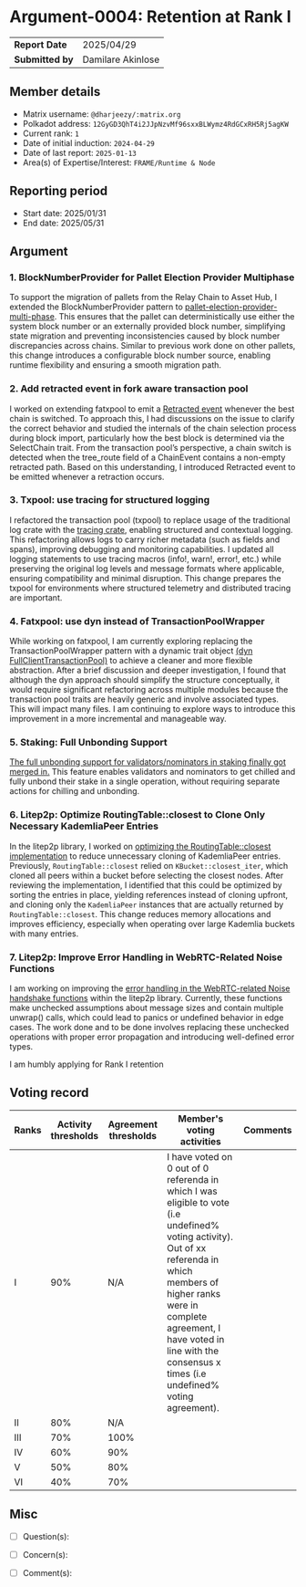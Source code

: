 # Argument-0004: Retention at Rank I

|                 |                   |
| --------------- |-------------------|
| **Report Date** | 2025/04/29        |
| **Submitted by**| Damilare Akinlose |


## Member details

- Matrix username: `@dharjeezy/:matrix.org`
- Polkadot address: `12GyGD3QhT4i2JJpNzvMf96sxxBLWymz4RdGCxRH5Rj5agKW`
- Current rank: `1`
- Date of initial induction: `2024-04-29`
- Date of last report: `2025-01-13`
- Area(s) of Expertise/Interest: `FRAME/Runtime & Node`


## Reporting period

- Start date: 2025/01/31
- End date: 2025/05/31


## Argument

### 1. BlockNumberProvider for Pallet Election Provider Multiphase
To support the migration of pallets from the Relay Chain to Asset Hub, I extended the BlockNumberProvider pattern to [pallet-election-provider-multi-phase](https://github.com/paritytech/polkadot-sdk/pull/7515).
This ensures that the pallet can deterministically use either the system block number or an externally provided block number, 
simplifying state migration and preventing inconsistencies caused by block number discrepancies across chains.
Similar to previous work done on other pallets, this change introduces a configurable block number source, enabling runtime flexibility and ensuring a smooth migration path.

### 2. Add retracted event in fork aware transaction pool 
I worked on extending fatxpool to emit a [Retracted event](https://github.com/paritytech/polkadot-sdk/pull/8093) whenever the best chain is switched.
To approach this, I had discussions on the issue to clarify the correct behavior and studied the internals of the chain selection process during block import, particularly how the best block is determined via the SelectChain trait.
From the transaction pool’s perspective, a chain switch is detected when the tree_route field of a ChainEvent contains a non-empty retracted path.
Based on this understanding, I introduced Retracted event to be emitted whenever a retraction occurs.

### 3. Txpool: use tracing for structured logging
I refactored the transaction pool (txpool) to replace usage of the traditional log crate with the  [tracing crate](https://github.com/paritytech/polkadot-sdk/pull/8001), enabling structured and contextual logging.
This refactoring allows logs to carry richer metadata (such as fields and spans), improving debugging and monitoring capabilities.
I updated all logging statements to use tracing macros (info!, warn!, error!, etc.) while preserving the original log levels and message formats where applicable, ensuring compatibility and minimal disruption.
This change prepares the txpool for environments where structured telemetry and distributed tracing are important.

### 4. Fatxpool: use dyn instead of TransactionPoolWrapper
While working on fatxpool, I am currently exploring replacing the TransactionPoolWrapper pattern with a dynamic trait object  [(dyn FullClientTransactionPool)](https://github.com/paritytech/polkadot-sdk/issues/5489) to achieve a cleaner and more flexible abstraction.
After a brief discussion and deeper investigation, I found that although the dyn approach should simplify the structure conceptually, it would require significant refactoring across multiple modules because the transaction pool traits are heavily generic and involve associated types.
This will impact many files. I am continuing to explore ways to introduce this improvement in a more incremental and manageable way.

### 5. Staking: Full Unbonding Support
[The full unbonding support for validators/nominators in staking finally got merged in.](https://github.com/paritytech/polkadot-sdk/pull/3811)
This feature enables validators and nominators to get chilled and fully unbond their stake in a single operation, without requiring separate actions for chilling and unbonding.

### 6. Litep2p: Optimize RoutingTable::closest to Clone Only Necessary KademliaPeer Entries

In the litep2p library, I worked on [optimizing the RoutingTable::closest implementation](https://github.com/paritytech/litep2p/pull/326) to reduce unnecessary cloning of KademliaPeer entries.
Previously, `RoutingTable::closest` relied on `KBucket::closest_iter`, which cloned all peers within a bucket before selecting the closest nodes.
After reviewing the implementation, I identified that this could be optimized by sorting the entries in place, yielding references instead of cloning upfront, and cloning only the `KademliaPeer` instances that are actually returned by `RoutingTable::closest`.
This change reduces memory allocations and improves efficiency, especially when operating over large Kademlia buckets with many entries.

### 7. Litep2p: Improve Error Handling in WebRTC-Related Noise Functions
I am working on improving the [error handling in the WebRTC-related Noise handshake functions](https://github.com/paritytech/litep2p/pull/377) within the litep2p library.
Currently, these functions make unchecked assumptions about message sizes and contain multiple unwrap() calls, which could lead to panics or undefined behavior in edge cases.
The work done and to be done involves replacing these unchecked operations with proper error propagation and introducing well-defined error types.

I am humbly applying for Rank I retention


## Voting record

|  Ranks | Activity thresholds | Agreement thresholds | Member's voting activities | Comments |
|---|---|---|---|---|
|I  |90%   |N/A   |I have voted on 0 out of 0 referenda in which I was eligible to vote (i.e undefined% voting activity). Out of xx referenda in which members of higher ranks were in complete agreement, I have voted in line with the consensus x times (i.e undefined% voting agreement).  |  |
|II |80%   |N/A   |   |  |
|III|70%   |100%  |   |  |
|IV |60%   |90%   |   |  |
|V  |50%   |80%   |   |  |
|VI |40%   |70%   |   |  |


## Misc

- [ ] Question(s):

- [ ] Concern(s):

- [ ] Comment(s): 

